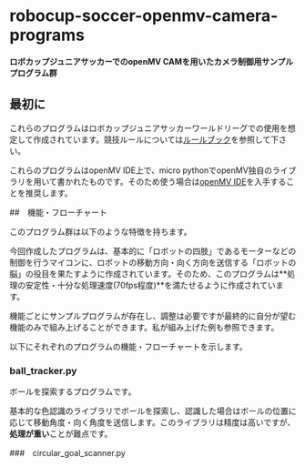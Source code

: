 # robocup-soccer-openmv-camera-programs
__ロボカップジュニアサッカーでのopenMV CAMを用いたカメラ制御用サンプルプログラム群__


## 最初に
これらのプログラムはロボカップジュニアサッカーワールドリーグでの使用を想定して作成されています。競技ルールについては[ルールブック](https://drive.google.com/file/d/1nENPlAM84UK_o8h0x2WjepuD2egbmoI7/view)を参照して下さい。


これらのプログラムはopenMV IDE上で、micro pythonでopenMV独自のライブラリを用いて書かれたものです。そのため使う場合は[openMV IDE](https://openmv.io/pages/download)を入手することを推奨します。


##　機能・フローチャート

このプログラム群は以下のような特徴を持ちます。

今回作成したプログラムは、基本的に「ロボットの四肢」であるモーターなどの制御を行うマイコンに、ロボットの移動方向・向く方向を送信する「ロボットの脳」の役目を果たすように作成されています。そのため、このプログラムは**処理の安定性・十分な処理速度(70fps程度)**を満たせるように作成されています。


機能ごとにサンプルプログラムが存在し、調整は必要ですが最終的に自分が望む機能のみで組み上げることができます。私が組み上げた例も参照できます。

以下にそれぞれのプログラムの機能・フローチャートを示します。
### ball_tracker.py
ボールを探索するプログラムです。

基本的な色認識のライブラリでボールを探索し、認識した場合はボールの位置に応じて移動角度・向く角度を送信します。このライブラリは精度は高いですが、**処理が重い**ことが難点です。

###　circular_goal_scanner.py
